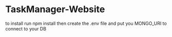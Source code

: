 # TaskManager-Website

to install run npm install
then create the .env file and put you MONGO_URI to connect to your DB

